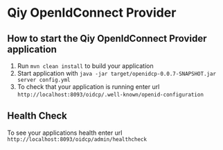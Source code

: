 <!-- 
Licensed under the Apache License, Version 2.0 (the "License");
you may not use this file except in compliance with the License.
You may obtain a copy of the License at

    http://www.apache.org/licenses/LICENSE-2.0

Unless required by applicable law or agreed to in writing, software
distributed under the License is distributed on an "AS IS" BASIS,
WITHOUT WARRANTIES OR CONDITIONS OF ANY KIND, either express or implied.
See the License for the specific language governing permissions and
limitations under the License.
-->

# Qiy OpenIdConnect Provider 

How to start the Qiy OpenIdConnect Provider  application
---

1. Run `mvn clean install` to build your application
1. Start application with `java -jar target/openidcp-0.0.7-SNAPSHOT.jar server config.yml`
1. To check that your application is running enter url `http://localhost:8093/oidcp/.well-known/openid-configuration`

Health Check
---

To see your applications health enter url `http://localhost:8093/oidcp/admin/healthcheck`
